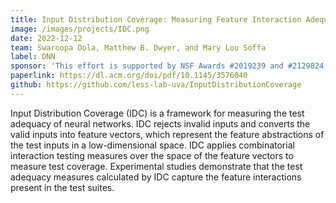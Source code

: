 ```yaml
---
title: Input Distribution Coverage: Measuring Feature Interaction Adequacy in Neural Network Testing
image: /images/projects/IDC.png
date: 2022-12-12
team: Swaroopa Dola, Matthew B. Dwyer, and Mary Lou Soffa
label: DNN
sponsor: 'This effort is supported by NSF Awards #2019239 and #2129824, by The Air Force Office of Scientiic Research under award #FA9550-21-0164, and by Lockheed Martin Advanced Technology Laboratories'
paperlink: https://dl.acm.org/doi/pdf/10.1145/3576040
github: https://github.com/less-lab-uva/InputDistributionCoverage
---
```


Input Distribution Coverage (IDC) is a framework for measuring the test adequacy of neural networks. IDC rejects invalid inputs and converts the valid inputs into feature vectors, which represent the feature abstractions of the test inputs in a low-dimensional space. IDC applies combinatorial interaction testing measures over the space of the feature vectors to measure test coverage. Experimental studies demonstrate that the test adequacy measures calculated by IDC capture the feature interactions present in the test suites.